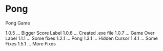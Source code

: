 # Pong
Pong Game

1.0.5 ... Bigger Score Label
1.0.6 ... Created .exe file
1.0.7 ... Game Over Label
1.1.1 ... Some fixes
1.2.1 ... Pong
1.3.1 ... Hidden Cursor
1.4.1 ... Some Fixes
1.5.1 ... More Fixes
